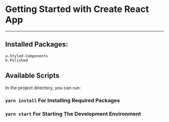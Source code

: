 # Getting Started with Create React App

---

## Installed Packages:
    a.Styled-Components
    b.Polished

## Available Scripts

In the project directory, you can run:

### `yarn install` For Installing Required Packages

### `yarn start` For Starting The Development Environment

